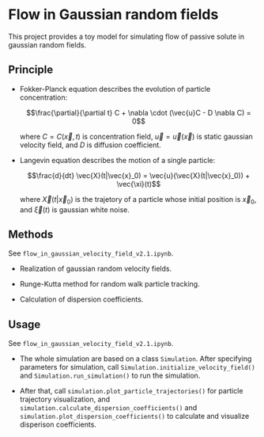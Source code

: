# Flow in Gaussian random fields

This project provides a toy model for simulating flow of passive solute in gaussian random fields. 

## Principle

- Fokker-Planck equation describes the evolution of particle concentration:
  
  $$\frac{\partial}{\partial t} C + \nabla \cdot (\vec{u}C - D \nabla C) = 0$$

  where $C = C(\vec{x}, t)$ is concentration field, $\vec{u} = \vec{u}(\vec{x})$ is static gaussian velocity field, and $D$ is diffusion coefficient.
  
- Langevin equation describes the motion of a single particle:

  $$\frac{d}{dt} \vec{X}(t|\vec{x}_0) = \vec{u}(\vec{X}(t|\vec{x}_0)) + \vec{\xi}(t)$$

  where $\vec{X}(t|\vec{x}_0)$ is the trajetory of a particle whose initial position is $\vec{x}_0$, and $\vec{\xi}(t)$ is gaussian white noise.

## Methods

See `flow_in_gaussian_velocity_field_v2.1.ipynb`.

- Realization of gaussian random velocity fields.
  
- Runge-Kutta method for random walk particle tracking.

- Calculation of dispersion coefficients.

## Usage

See `flow_in_gaussian_velocity_field_v2.1.ipynb`. 

- The whole simulation are based on a class `Simulation`. After specifying parameters for simulation, call `Simulation.initialize_velocity_field()` and `Simulation.run_simulation()` to run the simulation.

- After that, call `simulation.plot_particle_trajectories()` for particle trajectory visualization, and `simulation.calculate_dispersion_coefficients()` and `simulation.plot_dispersion_coefficients()` to calculate and visualize disperison coefficients.
